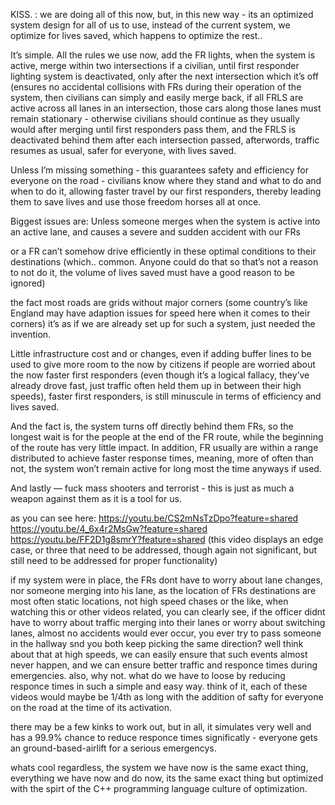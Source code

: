 KISS. : we are doing all of this now, but, in this new way - its an optimized system design for all of us to use, instead of the current system, we optimize for lives saved, which happens to optimize the rest.. 

It’s simple.  All the rules we use now, add the FR lights, when the system is active, merge within two intersections if a civilian, until first responder lighting system is deactivated, only after the next intersection which it’s off (ensures no accidental collisions with FRs during their operation of the system, then civilians can simply and easily merge back, if all FRLS are active across all lanes in an intersection, those cars along those lanes must remain stationary - otherwise civilians should continue as they usually would after merging until first responders pass them, and the FRLS is deactivated behind them after each intersection passed, afterwords, traffic resumes as usual, safer for everyone, with lives saved.  

Unless I’m missing something - this guarantees safety and efficiency for everyone on the road - civilians know where they stand and what to do and when to do it, allowing faster travel by our first responders, thereby leading them to save lives and use those freedom horses all at once. 

Biggest issues are: Unless someone merges when the system is active into an active lane, and causes a severe and sudden accident with our FRs 

or a FR can’t somehow drive efficiently in these optimal conditions to their destinations (which.. common. Anyone could do that so that’s not a reason to not do it, the volume of lives saved must have a good reason to be ignored)

the fact most roads are grids without major corners (some country’s like England may have adaption issues for speed here when it comes to their corners) it’s as if we are already set up for such a system, just needed the invention. 

Little infrastructure cost and or changes, even if adding buffer lines to be used to give more room to the now by citizens if people are worried about the now faster first responders (even though it’s a logical fallacy, they’ve already drove fast, just traffic often held them up in between their high speeds), faster first responders, is still minuscule in terms of efficiency and lives saved. 

And the fact is, the system turns off directly behind them FRs, so the longest wait is for the people at the end of the FR route, while the beginning of the route has very little impact. In addition, FR usually are within a range distributed to achieve faster response times, meaning, more of often than not, the system won’t remain active for long most the time anyways if used. 

And lastly — fuck mass shooters and terrorist - this is just as much a weapon against them as it is a tool for us. 


as you can see here: https://youtu.be/CS2mNsTzDpo?feature=shared
https://youtu.be/4_6x4r2MsGw?feature=shared
https://youtu.be/FF2D1g8smrY?feature=shared
(this video displays an edge case, or three that need to be addressed, though again not significant, but still need to be addressed for proper functionality)



if my system were in place, the FRs dont have to worry about lane changes, nor someone merging into his lane, as the location of FRs destinations are most often static locations, not high speed chases or the like, when watching this or other videos related, you can clearly see, if the officer didnt have to worry about traffic merging into their lanes or worry about switching lanes, almost no accidents would ever occur, you ever try to pass someone in the hallway snd you both keep picking the same direction? well think about that at high speeds, we can easily ensure that such events almost never happen, and we can ensure better traffic and responce times during emergencies. also, why not. what do we have to loose by reducing responce times in such a simple and easy way. think of it, each of these videos would maybe be 1/4th as long with the addition of safty for everyone on the road at the time of its activation. 

there may be a few kinks to work out, but in all, it simulates very well and has a 99.9% chance to reduce responce times significatly - everyone gets an ground-based-airlift for a serious emergencys. 

whats cool regardless, the system we have now is the same exact thing, everything we have now and do now, its the same exact thing but optimized with the spirt of the C++ programming language culture of optimization. 
